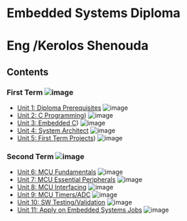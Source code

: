 # Embedded Systems Diploma
# Eng /Kerolos Shenouda 
## Contents

### First Term ![image](https://progress-bar.dev/100/?title=Done&color=bababa)

- [Unit 1: Diploma Prerequisites](https://github.com/saeedmabrouk21/Online-Embedded-Systems-Diploma) ![image](https://progress-bar.dev/100/?title=Done&color=bababa)
- [Unit 2: C Programming](https://github.com/saeedmabrouk21/Online-Embedded-Systems-Diploma/tree/main/C%20programming)) ![image](https://progress-bar.dev/100/?title=Done&color=bababa)
- [Unit 3: Embedded C](https://github.com/saeedmabrouk21/Online-Embedded-Systems-Diploma/tree/main/Embedded%20C)) ![image](https://progress-bar.dev/100/?title=Done&color=bababa)
- [Unit 4: System Architect](Unit_4_System_Architecture](https://github.com/saeedmabrouk21/Online-Embedded-Systems-Diploma/tree/main/Data%20structure%20and%20system%20design/Lesson1)) ![image](https://progress-bar.dev/100/?title=Done&color=bababa)
- [Unit 5: First Term Projects](https://github.com/saeedmabrouk21/Online-Embedded-Systems-Diploma/tree/main/firstTermProjects)) ![image](https://progress-bar.dev/100/?title=Done&color=bababa)


### Second Term ![image](https://progress-bar.dev/0/?title=Running)

- [Unit 6: MCU Fundamentals](https://github.com/saeedmabrouk21/Online-Embedded-Systems-Diploma) ![image](https://progress-bar.dev/0/)
- [Unit 7: MCU Essential Peripherals](https://github.com/saeedmabrouk21/Online-Embedded-Systems-Diploma) ![image](https://progress-bar.dev/0/)
- [Unit 8: MCU Interfacing](https://github.com/saeedmabrouk21/Online-Embedded-Systems-Diploma) ![image](https://progress-bar.dev/0/)
- [Unit 9: MCU Timers/ADC](https://github.com/saeedmabrouk21/Online-Embedded-Systems-Diploma) ![image](https://progress-bar.dev/0/)
- [Unit 10: SW Testing/Validation](https://github.com/saeedmabrouk21/Online-Embedded-Systems-Diploma) ![image](https://progress-bar.dev/0/)
- [Unit 11: Apply on Embedded Systems Jobs](https://github.com/saeedmabrouk21/Online-Embedded-Systems-Diploma) ![image](https://progress-bar.dev/0/)


